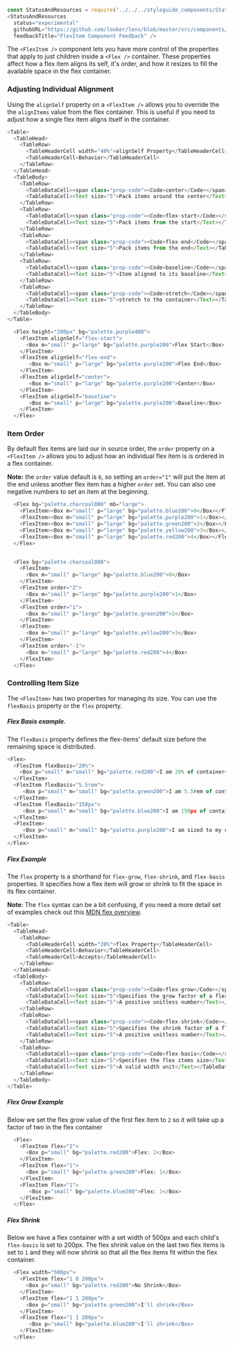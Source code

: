 ```js noeditor
const StatusAndResources = require('../../../styleguide_components/StatusAndResources').StatusAndResources;
<StatusAndResources
  status="experimental"
  githubURL="https://github.com/looker/lens/blob/master/src/components/FlexItem/FlexItem.tsx"
  feedbackTitle="FlexItem Component Feedback" />
```

The `<FlexItem />` component lets you have more control of the properties that apply to just children inside a `<Flex />` container. These properties affect how a flex item aligns its self, it's order, and how it resizes to fill the available space in the flex container.

### Adjusting Individual Alignment

Using the `alignSelf` property on a `<FlexItem />` allows you to override the the `alignItems` value from the flex container. This is useful if you need to adjust how a single flex item aligns itself in the container.

```js noeditor
<Table>
  <TableHead>
    <TableRow>
      <TableHeaderCell width="40%">alignSelf Property</TableHeaderCell>
      <TableHeaderCell>Behavior</TableHeaderCell>
    </TableRow>
  </TableHead>
  <TableBody>
    <TableRow>
      <TableDataCell><span class="prop-code"><Code>center</Code></span></TableDataCell>
      <TableDataCell><Text size="5">Pack items around the center</Text></TableDataCell>
    </TableRow>
    <TableRow>
      <TableDataCell><span class="prop-code"><Code>flex-start</Code></span></TableDataCell>
      <TableDataCell><Text size="5">Pack items from the start</Text></TableDataCell>
    </TableRow>
    <TableRow>
      <TableDataCell><span class="prop-code"><Code>flex-end</Code></span></TableDataCell>
      <TableDataCell><Text size="5">Pack items from the end</Text></TableDataCell>
    </TableRow>
    <TableRow>
      <TableDataCell><span class="prop-code"><Code>baseline</Code></span></TableDataCell>
      <TableDataCell><Text size="5">Item aligned to its baseline</Text></TableDataCell>
    </TableRow>
    <TableRow>
      <TableDataCell><span class="prop-code"><Code>stretch</Code></span> <Span size="xsmall">(default)</Span></TableDataCell>
      <TableDataCell><Text size="5">stretch to the container</Text></TableDataCell>
    </TableRow>
  </TableBody>
</Table>
```

```js
  <Flex height="200px" bg="palette.purple400">
    <FlexItem alignSelf="flex-start">
      <Box m="small" p="large" bg="palette.purple200">Flex Start</Box>
    </FlexItem>
    <FlexItem alignSelf="flex-end">
       <Box m="small" p="large" bg="palette.purple200">Flex End</Box>
    </FlexItem>
    <FlexItem alignSelf="center">
       <Box m="small" p="large" bg="palette.purple200">Center</Box>
    </FlexItem>
    <FlexItem alignSelf="baseline">
       <Box m="small" p="large" bg="palette.purple200">Baseline</Box>
    </FlexItem>
  </Flex>
```


### Item Order

By default flex items are laid our in source order, the `order` property on a `<FlexItem />` allows you to adjust how an individual flex item is is ordered in a flex container.

**Note:** the `order` value default is `0`, so setting an `order="1"` will put the item at the end unless another flex item has a higher `order` set. You can also use negative numbers to set an item at the beginning.

```js
  <Flex bg="palette.charcoal000" mb="large">
    <FlexItem><Box m="small" p="large" bg="palette.blue200">0</Box></FlexItem>
    <FlexItem><Box m="small" p="large" bg="palette.purple200">1</Box></FlexItem>
    <FlexItem><Box m="small" p="large" bg="palette.green200">2</Box></FlexItem>
    <FlexItem><Box m="small" p="large" bg="palette.yellow200">3</Box></FlexItem>
    <FlexItem><Box m="small" p="large" bg="palette.red200">4</Box></FlexItem>
  </Flex>


  <Flex bg="palette.charcoal000">
    <FlexItem>
      <Box m="small" p="large" bg="palette.blue200">0</Box>
    </FlexItem>
    <FlexItem order="2">
      <Box m="small" p="large" bg="palette.purple200">1</Box>
    </FlexItem>
    <FlexItem order="1">
      <Box m="small" p="large" bg="palette.green200">2</Box>
    </FlexItem>
    <FlexItem>
      <Box m="small" p="large" bg="palette.yellow200">3</Box>
    </FlexItem>
    <FlexItem order="-1">
      <Box m="small" p="large" bg="palette.red200">4</Box>
    </FlexItem>
  </Flex>
```

### Controlling Item Size

The `<FlexItem>` has two properties for managing its size. You can use the `flexBasis` property or the `flex` property.

##### Flex Basis example.

The `flexBasis` property defines the flex-items' default size before the remaining space is distributed.

```js
<Flex>
  <FlexItem flexBasis="20%">
    <Box p="small" m="small" bg="palette.red200">I am 20% of container</Box>
  </FlexItem>
  <FlexItem flexBasis="5.5rem">
     <Box p="small" m="small" bg="palette.green200">I am 5.5rem of container</Box>
  </FlexItem>
  <FlexItem flexBasis="150px">
     <Box p="small" m="small" bg="palette.blue200">I am 150px of container</Box>
  </FlexItem>
  <FlexItem>
     <Box p="small" m="small" bg="palette.purple200">I am sized to my content</Box>
  </FlexItem>
</Flex>
```

##### Flex Example

The `flex` property is a shorthand for `flex-grow`, `flex-shrink`, and `flex-basis` properties. It specifies how a flex item will grow or shrink to fit the space in its flex container.

**Note**: The `flex` syntax can be a bit confusing, if you need a more detail set of examples check out this [MDN flex overview](https://developer.mozilla.org/en-US/docs/Web/CSS/flex).

```js noeditor
<Table>
  <TableHead>
    <TableRow>
      <TableHeaderCell width="20%">flex Property</TableHeaderCell>
      <TableHeaderCell>Behavior</TableHeaderCell>
      <TableHeaderCell>Accepts</TableHeaderCell>
    </TableRow>
  </TableHead>
  <TableBody>
    <TableRow>
      <TableDataCell><span class="prop-code"><Code>flex-grow</Code></span></TableDataCell>
      <TableDataCell><Text size="5">Specifies the grow factor of a flex item</Text></TableDataCell>
      <TableDataCell><Text size="5">A positive unitless number</Text></TableDataCell>
    </TableRow>
    <TableRow>
      <TableDataCell><span class="prop-code"><Code>flex-shrink</Code></span></TableDataCell>
      <TableDataCell><Text size="5">Specifies the shrink factor of a flex item</Text></TableDataCell>
      <TableDataCell><Text size="5">A positive unitless number</Text></TableDataCell>
    </TableRow>
    <TableRow>
      <TableDataCell><span class="prop-code"><Code>flex-basis</Code></span></TableDataCell>
      <TableDataCell><Text size="5">Specifies the flex items size</Text></TableDataCell>
      <TableDataCell><Text size="5">A valid width unit</Text></TableDataCell>
    </TableRow>
  </TableBody>
</Table>
```
##### Flex Grow Example
Below we set the flex grow value of the first flex item to `2` so it will take up a factor of two in the flex container
```js
  <Flex>
    <FlexItem flex="2">
      <Box p="small" bg="palette.red200">Flex: 2</Box>
    </FlexItem>
    <FlexItem flex="1">
      <Box p="small" bg="palette.green200">Flex: 1</Box>
    </FlexItem>
    <FlexItem flex="1">
       <Box p="small" bg="palette.blue200">Flex: 1</Box>
    </FlexItem>
  </Flex>
```
##### Flex Shrink
Below we have a flex container with a set width of 500px and each child's `flex-basis` is set to 200px. The flex shrink value on the last two flex items is set to `1` and they will now shrink so that all the flex items fit within the flex container.
```js
  <Flex width="500px">
    <FlexItem flex="1 0 200px">
      <Box p="small" bg="palette.red200">No Shrink</Box>
    </FlexItem>
    <FlexItem flex="1 1 200px">
      <Box p="small" bg="palette.green200">I'll shrink</Box>
    </FlexItem>
    <FlexItem flex="1 1 200px">
       <Box p="small" bg="palette.blue200">I'll shrink</Box>
    </FlexItem>
  </Flex>
```
